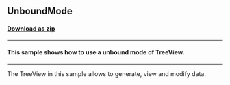 ## UnboundMode
#### [Download as zip](https://minhaskamal.github.io/DownGit/#/home?url=https://github.com/GrapeCity/ComponentOne-WinForms-Samples/tree/master/NetFramework\TreeView\CS\UnboundMode)
____
#### This sample shows how to use a unbound mode of TreeView.
____
The TreeView in this sample allows to generate, view and modify data. 